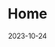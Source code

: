 ---
date: "2023-10-24"
design:
  spacing: 6rem
sections:

- block: hero
  id: hero
  content:
    text: "Neurophysiology | Appetite Regulation | Endocrinology"
    title: Christelinda Laureijs
  design:
    background:
      image:
        filename: Lab-Rats-Hero.png
        filters:
          brightness: 0.5
        text_color_light: true
        size: cover
        parallax: false
    css_class: dark
    spacing:
      margin:
      - 0
      - 0
      - 0
      - 0
      padding:
      - 20
      - 0
      - 20
      - 0
      
      
- block: markdown
  id: intro
  content:
    title: I am a researcher, R coder, and artist
    text: | 
      I am a master's student working under the supervision of Dr. Karen Crosby at Mount Allison University. My work focuses on the effect of insulin on neurons in the dorsomedial hypothalamus (DMH), which is a brain region critical for appetite regulation.
  design:
    background:
      image:
        filename: Green-neuron.svg
        parallax: true
        position: right
        
        
- block: markdown
  id: projects
  content:
      title: Projects
  design:
    background:
      color: white
      text_color_light: false
    spacing:
      padding: ["25px", "0", "0px", "0"]
  
- block: markdown
  id: honours
  content:
      text: |
        <h3>Does insulin act in the DMH?</h3>
        For my honours project, I asked if insulin binds to DMH neurons, and if so, how that may affect their activity. I compared synaptic transmission (a measure of communication between neurons) and action potentials (a measure of neuronal excitability) before and after exposing DMH neurons to insulin.
        <a href="https://github.com/christelinda-laureijs/honours-thesis" target="_blank" title="Explore the GitHub project!"><img src="Methods-schematic.png"></a>
        I found that insulin <b>decreases</b> both excitatory synaptic transmission and neuronal excitability in DMH neurons. If you're interested in reading more, you can explore <a href="https://github.com/christelinda-laureijs/honours-thesis" target="_blank" title="Explore the GitHub project!">the project page on GitHub</a>!
  design:
    background:
      image:
        filename: Insulin.svg
        parallax: false
        position: left

- block: markdown
  id: art
  content:
      text: |
        <h3>Cranky Bee Art</h3>
        A few years ago, I started an online business featuring my watercolour art and nature photography. It grew quickly and little did I know that this fun side project would soon become a...
        
        
        Visit <a href="https://crankybeeart.com/" target="_blank" title="Click here to visit the Cranky Bee Art website!">Cranky Bee Art</a>!

- block: markdown
  id: artpicture
  content:
    text: 
  design:
    background:
      image:
        filename: 20240531-Watercolour-banner.svg
        parallax: true
        position: center

- block: markdown
  id: coding
  content:
      text: |
        <h3>R coding projects</h3>
        
        I always have some sort of coding project on the go. My most recent projects have included creating an RMarkdown/LaTeX thesis template, coding a website (this one!) and developing scripts to analyze the recordings that we collect in the lab.
        
        I'm trying to create a script to identify local peaks in a recording.

  design:
    background:
      color: white
      text_color_light: false
      

- block: markdown
  id: contact
  content:
      title: Contact
      text: |
        Let's connect! If you have ideas for collaboration, knowledge of useful R scripts or packages, or ideas for what card I should paint next, I would love to hear from you.
        
        cslaureijs@gmail.com
        
        <img src="avatar-round-png.png" alt="Photo of Christelinda Laureijs" width="300" height="300" style="display: block; margin-left: auto; margin-right: auto; width: 50%">

title: Home
type: landing
---